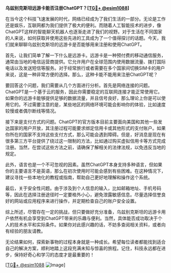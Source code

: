 **乌兹别克斯坦远游卡能否注册ChatGPT？[[TG💪+ @esim1088](https://t.me/s/esim1088)]**

在当今这个科技飞速发展的时代，网络已经成为了我们生活的一部分。无论是工作还是娱乐，互联网都为我们提供了极大的便利。而随着人工智能技术的进步，像ChatGPT这样的智能聊天机器人也逐渐走进了我们的视野。对于生活在不同国家的人来说，如何获取并使用这些先进的工具成为了一个值得探讨的话题。今天，我们就来聊聊乌兹别克斯坦的远游卡是否能够用来注册和使用ChatGPT。

首先，让我们简单了解一下什么是远游卡。远游卡是一种预付费的移动通信服务，通常由当地的电信运营商提供。它允许用户在全球范围内使用数据流量、拨打国际电话以及发送短信等服务。对于经常旅行或者需要在多个国家间切换SIM卡的用户来说，这是一种非常方便的选择。那么，这种卡能不能用来注册ChatGPT呢？

要回答这个问题，我们需要从几个方面进行分析。首先是网络连接的问题。ChatGPT是一个基于云的服务，因此你需要稳定的互联网连接才能正常使用它。如果你的远游卡能够提供足够的数据流量，并且信号良好，那么理论上你是可以使用它的。不过需要注意的是，某些地区的网络环境可能会影响你的体验，比如速度较慢或者偶尔断线等情况。

接下来是支付方式的问题。ChatGPT的官方版本目前主要面向美国和其他一些发达国家的用户开放，其注册过程可能要求绑定信用卡或其他形式的支付账户。如果你所在的国家不支持这些支付方式，那么可能会遇到障碍。但是，好消息是现在有很多第三方平台提供了绕过这一限制的方法，比如通过购买虚拟信用卡等方式完成注册。当然，在尝试这些方法之前，请确保了解相关的法律法规，以免违反当地的规定。

此外，语言也是一个不可忽视的因素。虽然ChatGPT本身支持多种语言，但如果你的主要语言不是英语，那么在初次使用时可能会感到有些困难。在这种情况下，建议寻找一些本地化的教程或指南，帮助自己更好地理解和操作这个系统。

最后，关于安全性问题。由于涉及到个人信息的输入，比如邮箱地址、手机号码等，因此在选择注册途径时一定要格外小心，避免泄露敏感信息。尽量选择信誉良好的网站或应用程序来进行操作，并定期检查自己的账户安全设置。

综上所述，尽管存在一定的挑战，但只要做好充分准备，乌兹别克斯坦的远游卡用户依然有机会享受到ChatGPT带来的乐趣与便利。当然，具体能否成功取决于个人的技术水平和实际条件。如果你对此感兴趣的话，不妨多查阅相关资料，或者向有经验的朋友请教。

无论结果如何，探索新事物的过程本身就是一种成长。希望每位读者都能找到适合自己的解决方案，顺利地踏上这段充满未知与惊喜的旅程。记住，科技永远都在进步，保持好奇心和学习的态度才是最重要的！

[[TG💪+ @esim1088](https://t.me/s/esim1088) ![Image](https://i.postimg.cc/4NQfJmqS/Snipaste-2025-05-13-00-14-12.png)]